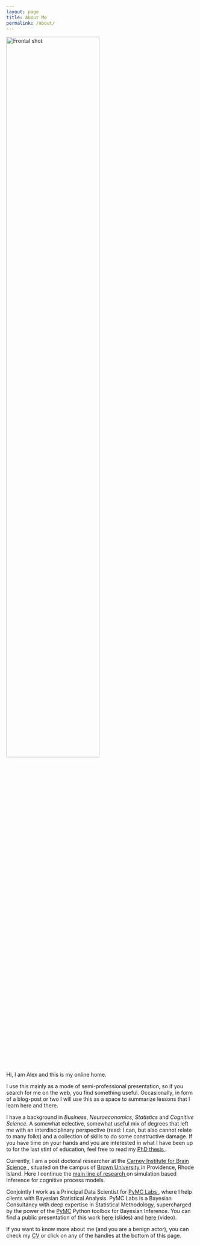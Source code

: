 ```yaml
---
layout: page
title: About Me
permalink: /about/
---
```

<!-- <a href="{{ site.baseurl }}/" class="sketchy"> class="site-avatar"> -->
<!-- <div class="basic-photo"> -->
<img src="{{site.baseurl}}/images/webpage_af_redjacket_soft.png" 
     alt = "Frontal shot"
     width= "70%"
     > 
<!-- </div>     -->
<!-- </a> -->

Hi, I am Alex and this is my online home. 

I use this mainly as a mode of semi-professional presentation, so if you search for me on the web, you find something useful. 
Occasionally, in form of a blog-post or two I will use this as a space to summarize lessons that I learn here and there.

I have a background in *Business*, *Neuroeconomics*, *Statistics* and *Cognitive Science*. A somewhat eclective, somewhat useful mix 
of degrees that left me with an interdisciplinary perspective (read: I can, but also cannot relate to many folks) and a collection of skills to 
do some constructive damage. If you have time on your hands and you are interested in what I have been up to for the last stint of education, feel free to read my 
<a href="{{site.baseurl}}/data/af_phd_thesis_library_final_compressed.pdf"> PhD thesis </a>.

Currently, I am a post doctoral researcher at the <a href="https://www.brown.edu/carney/">Carney Institute for Brain Science </a>, situated on the 
campus of <a href="https://www.brown.edu/">Brown University </a> in Providence, Rhode Island. 
Here I continue the <a href="https://elifesciences.org/articles/65074"> main line of research </a> on simulation based inference for cognitive process models. 

Conjointly I work as a Principal Data Scientist for <a href="https://www.pymc-labs.io/"> PyMC Labs </a>, 
where I help clients with Bayesian Statistical Analysis. PyMC Labs is a Bayesian Consultancy with deep expertise in Statistical Methodology, 
supercharged by the power of the <a href="https://www.pymc.io/welcome.html">PyMC</a> Python toolbox for Bayesian Inference. You can find a public presentation of this work <a href="{{site.baseurl}}/data/webinar_pymc.pdf"> here </a> (slides) and <a href="https://www.youtube.com/watch?v=LD03v_eOo88"> here </a> (video).

If you want to know more about me (and you are a benign actor), you can check my <a href="{{site.baseurl}}/data/af_docs_cv_webpage.pdf">CV</a> or click on any of the handles at the bottom of this page.

